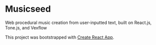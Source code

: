 # Musicseed
Web procedural music creation from user-inputted text, built on React.js, Tone.js, and Vexflow

This project was bootstrapped with [Create React App](https://github.com/facebookincubator/create-react-app).